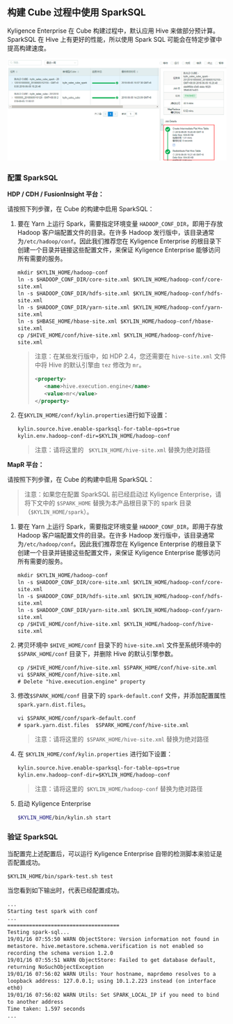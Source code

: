 ## 构建 Cube 过程中使用 SparkSQL

Kyligence Enterprise 在 Cube 构建过程中，默认应用 Hive 来做部分预计算。SparkSQL 在 Hive 上有更好的性能，所以使用 Spark SQL 可能会在特定步骤中提高构建速度。

![SparkSQL 构建步骤](../images/sparksql_flat_table.cn.png)

### 配置 SparkSQL

**HDP / CDH / FusionInsight 平台：**

请按照下列步骤，在 Cube 的构建中启用 SparkSQL：

1. 要在 Yarn 上运行 Spark，需要指定环境变量 `HADOOP_CONF_DIR`，即用于存放 Hadoop 客户端配置文件的目录。在许多 Hadoop 发行版中，该目录通常为`/etc/hadoop/conf`。因此我们推荐您在 Kyligence Enterprise 的根目录下创建一个目录并链接这些配置文件，来保证 Kyligence Enterprise 能够访问所有需要的服务。

   ```shell
   mkdir $KYLIN_HOME/hadoop-conf
   ln -s $HADOOP_CONF_DIR/core-site.xml $KYLIN_HOME/hadoop-conf/core-site.xml
   ln -s $HADOOP_CONF_DIR/hdfs-site.xml $KYLIN_HOME/hadoop-conf/hdfs-site.xml
   ln -s $HADOOP_CONF_DIR/yarn-site.xml $KYLIN_HOME/hadoop-conf/yarn-site.xml
   ln -s $HBASE_HOME/hbase-site.xml $KYLIN_HOME/hadoop-conf/hbase-site.xml
   cp /$HIVE_HOME/conf/hive-site.xml $KYLIN_HOME/hadoop-conf/hive-site.xml
   ```

   > 注意：在某些发行版中，如 HDP 2.4，您还需要在 `hive-site.xml` 文件中将 Hive 的默认引擎由 `tez` 修改为 `mr`。
   >
   > ```xml
   > <property>
   > 	<name>hive.execution.engine</name>
   > 	<value>mr</value>
   > </property>
   > ```

2. 在`$KYLIN_HOME/conf/kylin.properties`进行如下设置：

   ```properties
   kylin.source.hive.enable-sparksql-for-table-ops=true
   kylin.env.hadoop-conf-dir=$KYLIN_HOME/hadoop-conf
   ```

   > 注意：请将这里的 ` $KYLIN_HOME/hive-site.xml` 替换为绝对路径

**MapR 平台：**

请按照下列步骤，在 Cube 的构建中启用 SparkSQL：

> 注意：如果您在配置 SparkSQL 前已经启动过 Kyligence Enterprise，请将下文中的 `$SPARK_HOME` 替换为本产品根目录下的 spark 目录 （`$KYLIN_HOME/spark`）。


1. 要在 Yarn 上运行 Spark，需要指定环境变量 `HADOOP_CONF_DIR`，即用于存放 Hadoop 客户端配置文件的目录。在许多 Hadoop 发行版中，该目录通常为`/etc/hadoop/conf`。因此我们推荐您在 Kyligence Enterprise 的根目录下创建一个目录并链接这些配置文件，来保证 Kyligence Enterprise 能够访问所有需要的服务。

   ```shell
   mkdir $KYLIN_HOME/hadoop-conf
   ln -s $HADOOP_CONF_DIR/core-site.xml $KYLIN_HOME/hadoop-conf/core-site.xml
   ln -s $HADOOP_CONF_DIR/hdfs-site.xml $KYLIN_HOME/hadoop-conf/hdfs-site.xml
   ln -s $HADOOP_CONF_DIR/yarn-site.xml $KYLIN_HOME/hadoop-conf/yarn-site.xml
   cp /$HIVE_HOME/conf/hive-site.xml $KYLIN_HOME/hadoop-conf/hive-site.xml
   ```

1. 拷贝环境中 `$HIVE_HOME/conf` 目录下的 `hive-site.xml` 文件至系统环境中的 `$SPARK_HOME/conf` 目录下，并删除 Hive 的默认引擎参数。

   ```shell
   cp /$HIVE_HOME/conf/hive-site.xml $SPARK_HOME/conf/hive-site.xml
   vi $SPARK_HOME/conf/hive-site.xml
   # Delete "hive.execution.engine" property
   ```

1. 修改`$SPARK_HOME/conf` 目录下的 `spark-default.conf` 文件，并添加配置属性 `spark.yarn.dist.files`。

   ```shell
   vi $SPARK_HOME/conf/spark-default.conf
   # spark.yarn.dist.files  $SPARK_HOME/conf/hive-site.xml
   ```

   > 注意：请将这里的` $SPARK_HOME/hive-site.xml` 替换为绝对路径

1. 在 `$KYLIN_HOME/conf/kylin.properties` 进行如下设置：

   ```properties
   kylin.source.hive.enable-sparksql-for-table-ops=true
   kylin.env.hadoop-conf-dir=$KYLIN_HOME/hadoop-conf
   ```

   > 注意：请将这里的` $KYLIN_HOME/hadoop-conf` 替换为绝对路径

1. 启动 Kyligence Enterprise

   ```sh
   $KYLIN_HOME/bin/kylin.sh start
   ```

### 验证 SparkSQL

当配置完上述配置后，可以运行 Kyligence Enterprise 自带的检测脚本来验证是否配置成功。

```shell
$KYLIN_HOME/bin/spark-test.sh test
```

当您看到如下输出时，代表已经配置成功。

```shell
...
Starting test spark with conf
...
====================================
Testing spark-sql...
19/01/16 07:55:50 WARN ObjectStore: Version information not found in metastore. hive.metastore.schema.verification is not enabled so recording the schema version 1.2.0
19/01/16 07:55:51 WARN ObjectStore: Failed to get database default, returning NoSuchObjectException
19/01/16 07:56:02 WARN Utils: Your hostname, maprdemo resolves to a loopback address: 127.0.0.1; using 10.1.2.223 instead (on interface eth0)
19/01/16 07:56:02 WARN Utils: Set SPARK_LOCAL_IP if you need to bind to another address
Time taken: 1.597 seconds
...
```

